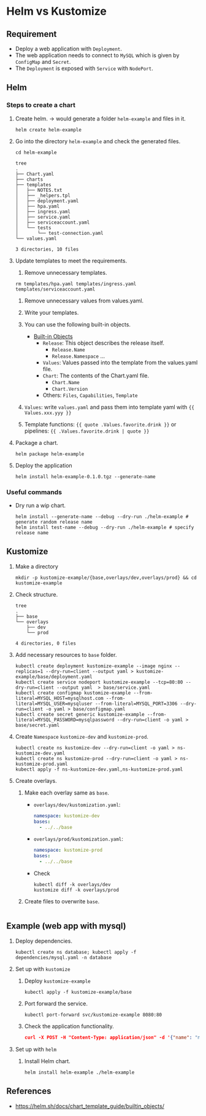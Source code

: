 # Helm vs Kustomize

## Requirement

- Deploy a web application with `Deployment`.
- The web application needs to connect to `MySQL` which is given by `ConfigMap` and `Secret`.
- The `Deployment` is exposed with `Service` with `NodePort`.

## Helm

### Steps to create a chart

1. Create helm. -> would generate a folder `helm-example` and files in it.

    ```
    helm create helm-example
    ```

1. Go into the directory `helm-example` and check the generated files.

    ```
    cd helm-example
    ```

    ```
    tree
    .
    ├── Chart.yaml
    ├── charts
    ├── templates
    │   ├── NOTES.txt
    │   ├── _helpers.tpl
    │   ├── deployment.yaml
    │   ├── hpa.yaml
    │   ├── ingress.yaml
    │   ├── service.yaml
    │   ├── serviceaccount.yaml
    │   └── tests
    │       └── test-connection.yaml
    └── values.yaml

    3 directories, 10 files
    ```

1. Update templates to meet the requirements.

    1. Remove unnecessary templates.

    ```
    rm templates/hpa.yaml templates/ingress.yaml templates/serviceaccount.yaml
    ```

    1. Remove unnecessary values from values.yaml.

    1. Write your templates.

    1. You can use the following built-in objects.
        - [Built-in Objects](https://helm.sh/docs/chart_template_guide/builtin_objects/)
            - `Release`: This object describes the release itself.
                - `Release.Name`
                - `Release.Namespace`
                ...
            - `Values`: Values passed into the template from the values.yaml file.
            - `Chart`: The contents of the Chart.yaml file.
                - `Chart.Name`
                - `Chart.Version`
            - Others: `Files`, `Capabilities`, `Template`

    1. `Values`: write `values.yaml` and pass them into template yaml with `{{ Values.xxx.yyy }}`
    1. Template functions: `{{ quote .Values.favorite.drink }}` or pipelines: `{{ .Values.favorite.drink | quote }}`

1. Package a chart.

    ```
    helm package helm-example
    ```

1. Deploy the application

    ```
    helm install helm-example-0.1.0.tgz --generate-name
    ```
### Useful commands

- Dry run a wip chart.

    ```
    helm install --generate-name --debug --dry-run ./helm-example # generate random release name
    helm install test-name --debug --dry-run ./helm-example # specify release name
    ```

## Kustomize

1. Make a directory

    ```
    mkdir -p kustomize-example/{base,overlays/dev,overlays/prod} && cd kustomize-example
    ```

1. Check structure.

    ```
    tree
    .
    ├── base
    └── overlays
        ├── dev
        └── prod

    4 directories, 0 files
    ```

1. Add necessary resources to `base` folder.

    ```
    kubectl create deployment kustomize-example --image nginx --replicas=1 --dry-run=client --output yaml > kustomize-example/base/deployment.yaml
    kubectl create service nodeport kustomize-example --tcp=80:80 --dry-run=client --output yaml  > base/service.yaml
    kubectl create configmap kustomize-example --from-literal=MYSQL_HOST=mysqlhost.com --from-literal=MYSQL_USER=mysqluser --from-literal=MYSQL_PORT=3306 --dry-run=client -o yaml > base/configmap.yaml
    kubectl create secret generic kustomize-example --from-literal=MYSQL_PASSWORD=mysqlpassword --dry-run=client -o yaml > base/secret.yaml
    ```

1. Create `Namespace` `kustomize-dev` and `kustomize-prod`.

    ```
    kubectl create ns kustomize-dev --dry-run=client -o yaml > ns-kustomize-dev.yaml
    kubectl create ns kustomize-prod --dry-run=client -o yaml > ns-kustomize-prod.yaml
    kubectl apply -f ns-kustomize-dev.yaml,ns-kustomize-prod.yaml
    ```

1. Create overlays.

    1. Make each overlay same as `base`.


        - `overlays/dev/kustomization.yaml`:

            ```yaml
            namespace: kustomize-dev
            bases:
              - ../../base
            ```
        - `overlays/prod/kustomization.yaml`:

            ```yaml
            namespace: kustomize-prod
            bases:
              - ../../base
            ```

        - Check

            ```
            kubectl diff -k overlays/dev
            kustomize diff -k overlays/prod
            ```

    1. Create files to overwrite `base`.

        ```
        ```

## Example (web app with mysql)

[](example-diagram.drawio.svg)

1. Deploy dependencies.

    ```
    kubectl create ns database; kubectl apply -f dependencies/mysql.yaml -n database
    ```

1. Set up with `kustomize`

    1. Deploy `kustomize-example`

        ```
        kubectl apply -f kustomize-example/base
        ```

    1. Port forward the service.

        ```
        kubectl port-forward svc/kustomize-example 8080:80
        ```

    1. Check the application functionality.

        ```json
        curl -X POST -H "Content-Type: application/json" -d '{"name": "naka", "email": "naka@example.com"}' localhost:8080/users{"id":2,"name":"naka"}
        ```

1. Set up with `helm`

    1. Install Helm chart.
        ```
        helm install helm-example ./helm-example
        ```



## References

- https://helm.sh/docs/chart_template_guide/builtin_objects/

